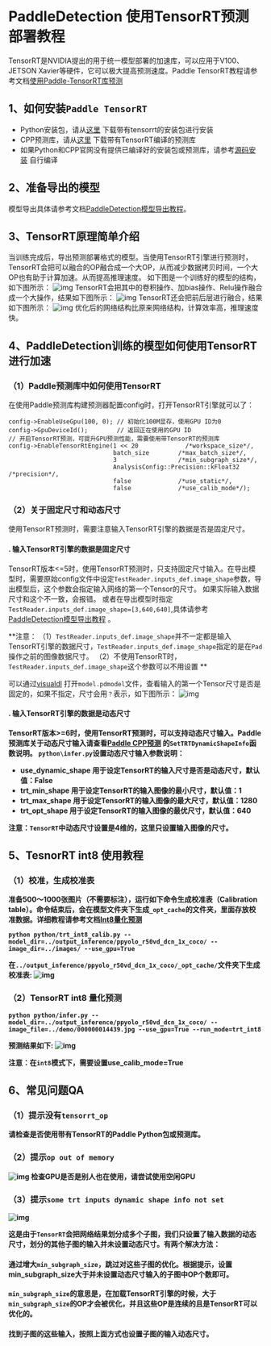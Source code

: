 # PaddleDetection 使用TensorRT预测部署教程
TensorRT是NVIDIA提出的用于统一模型部署的加速库，可以应用于V100、JETSON Xavier等硬件，它可以极大提高预测速度。Paddle TensorRT教程请参考文档[使用Paddle-TensorRT库预测](https://paddle-inference.readthedocs.io/en/latest/optimize/paddle_trt.html#)

## 1、如何安装`Paddle TensorRT`
- Python安装包，请从[这里](https://www.paddlepaddle.org.cn/documentation/docs/zh/install/Tables.html#whl-release) 下载带有tensorrt的安装包进行安装
- CPP预测库，请从[这里](https://www.paddlepaddle.org.cn/documentation/docs/zh/guides/05_inference_deployment/inference/build_and_install_lib_cn.html) 下载带有TensorRT编译的预测库
- 如果Python和CPP官网没有提供已编译好的安装包或预测库，请参考[源码安装](https://www.paddlepaddle.org.cn/documentation/docs/zh/install/compile/linux-compile.html) 自行编译

## 2、准备导出的模型
模型导出具体请参考文档[PaddleDetection模型导出教程](../EXPORT_MODEL.md)。

## 3、TensorRT原理简单介绍
当训练完成后，导出预测部署格式的模型。当使用TensorRT引擎进行预测时，TensorRT会把可以融合的OP融合成一个大OP，从而减少数据拷贝时间，一个大OP也有助于计算加速。从而提高推理速度。
如下图是一个训练好的模型的结构，如下图所示：
![img](imgs/tensorrt_before.jpg)
TensorRT会把其中的卷积操作、加bias操作、Relu操作融合成一个大操作，结果如下图所示：
![img](imgs/tensorrt_after.jpg)
TensorRT还会把前后层进行融合，结果如下图所示：
![img](imgs/tensorrt_after1.jpg)
优化后的网络结构比原来网络结构，计算效率高，推理速度快。

## 4、PaddleDetection训练的模型如何使用TensorRT进行加速
### （1）Paddle预测库中如何使用TensorRT
在使用Paddle预测库构建预测器配置config时，打开TensorRT引擎就可以了：

```
config->EnableUseGpu(100, 0); // 初始化100M显存，使用GPU ID为0
config->GpuDeviceId();        // 返回正在使用的GPU ID
// 开启TensorRT预测，可提升GPU预测性能，需要使用带TensorRT的预测库
config->EnableTensorRtEngine(1 << 20             /*workspace_size*/,
                             batch_size        /*max_batch_size*/,
                             3                 /*min_subgraph_size*/,
                             AnalysisConfig::Precision::kFloat32 /*precision*/,
                             false             /*use_static*/,
                             false             /*use_calib_mode*/);

```

### （2）关于固定尺寸和动态尺寸
使用TensorRT预测时，需要注意输入TensorRT引擎的数据是否是固定尺寸。
#### <a>. 输入TensorRT引擎的数据是固定尺寸
TensorRT版本<=5时，使用TensorRT预测时，只支持固定尺寸输入。在导出模型时，需要原始config文件中设定`TestReader.inputs_def.image_shape`参数，导出模型后，这个参数会指定输入网络的第一个Tensor的尺寸。
如果实际输入数据尺寸和这个不一致，会报错。
或者在导出模型时指定`TestReader.inputs_def.image_shape=[3,640,640]`,具体请参考[PaddleDetection模型导出教程](../EXPORT_MODEL.md) 。

**注意：
（1）`TestReader.inputs_def.image_shape`并不一定都是输入TensorRT引擎的数据尺寸，`TestReader.inputs_def.image_shape`指定的是在`Pad`操作之前的图像数据尺寸。
（2）不使用TensorRT时，`TestReader.inputs_def.image_shape`这个参数可以不用设置
**

可以通过[visualdl](https://www.paddlepaddle.org.cn/paddle/visualdl/demo/graph) 打开`model.pdmodel`文件，查看输入的第一个Tensor尺寸是否是固定的，如果不指定，尺寸会用`？`表示，如下图所示：
![img](imgs/input_shape.png)

#### <b>. 输入TensorRT引擎的数据是动态尺寸
TensorRT版本>=6时，使用TensorRT预测时，可以支持动态尺寸输入。Paddle预测库关于动态尺寸输入请查看[Paddle CPP预测](https://www.paddlepaddle.org.cn/documentation/docs/zh/guides/05_inference_deployment/inference/native_infer.html) 的`SetTRTDynamicShapeInfo`函数说明。
`python\infer.py`设置动态尺寸输入参数说明：
- use_dynamic_shape 用于设定TensorRT的输入尺寸是否是动态尺寸，默认值：False
- trt_min_shape 用于设定TensorRT的输入图像的最小尺寸，默认值：1
- trt_max_shape 用于设定TensorRT的输入图像的最大尺寸，默认值：1280
- trt_opt_shape 用于设定TensorRT的输入图像的最优尺寸，默认值：640

**注意：`TensorRT`中动态尺寸设置是4维的，这里只设置输入图像的尺寸。**

## 5、TesnorRT int8 使用教程
### （1）校准，生成校准表
准备500～1000张图片（不需要标注），运行如下命令生成校准表（Calibration table）。命令结束后，会在模型文件夹下生成`_opt_cache`的文件夹，里面存放校准数据。详细教程请参考文档[Int8量化预测](https://paddle-inference.readthedocs.io/en/latest/optimize/paddle_trt.html#int8)
```
python python/trt_int8_calib.py --model_dir=../output_inference/ppyolo_r50vd_dcn_1x_coco/ --image_dir=../images/ --use_gpu=True
```
在`../output_inference/ppyolo_r50vd_dcn_1x_coco/_opt_cache/`文件夹下生成校准表:
![img](imgs/trt_int8_calib.png)

### （2）TensorRT int8 量化预测
```
python python/infer.py --model_dir=../output_inference/ppyolo_r50vd_dcn_1x_coco/ --image_file=../demo/000000014439.jpg --use_gpu=True --run_mode=trt_int8
```
预测结果如下:
![img](imgs/trt_int8_000000014439.jpg)

**注意：在`int8`模式下，需要设置use_calib_mode=True**

## 6、常见问题QA
### （1）提示没有`tensorrt_op`
请检查是否使用带有TensorRT的Paddle Python包或预测库。

### （2）提示`op out of memory`
![img](imgs/error2.png)
检查GPU是否是别人也在使用，请尝试使用空闲GPU

### （3）提示`some trt inputs dynamic shape info not set`
![img](imgs/error3.png)

这是由于`TensorRT`会把网络结果划分成多个子图，我们只设置了输入数据的动态尺寸，划分的其他子图的输入并未设置动态尺寸。有两个解决方法：
#### <a>通过增大`min_subgraph_size`，跳过对这些子图的优化。根据提示，设置min_subgraph_size大于并未设置动态尺寸输入的子图中OP个数即可。
`min_subgraph_size`的意思是，在加载TensorRT引擎的时候，大于`min_subgraph_size`的OP才会被优化，并且这些OP是连续的且是TensorRT可以优化的。

#### <b>找到子图的这些输入，按照上面方式也设置子图的输入动态尺寸。
